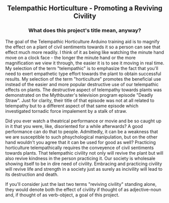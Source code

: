 ##  <p align="center">Telempathic Horticulture - Promoting a Reviving Civility
###  <p align="center">What does this project's title mean, anyway?

The goal of the Telempathic Horticulture Arduino training aid is to magnify the effect on a plant of civil sentiments towards it so a person can see that effect much more readily.  I think of it as being like watching the minute hand move on a clock face - the longer the minute hand or the more magnification we view it through, the easier it is to see it moving in real time.  My selection of the term "telempathic" is to emphasize the fact that you'll need to exert empathetic type effort towards the plant to obtain successful results.  My selection of the term "horticulture" promotes the beneficial use instead of the easier and more popular destructive use of our telempathic effects on plants.  The destructive aspect of telempathy towards plants was demonstrated on the Mythbuster's television program episode "Deadly Straw".  Just for clarity, their title of that episode was not at all related to telempathy but to a different aspect of that same episode which investigated tornadic force impalement by a stalk of straw.

Did you ever watch a theatrical performance or movie and be so caught up in it that you were, like, disoriented for a while afterwards?  A good performance can do that to people.  Admittedly, it can be a weakness that we are susceptible to such phsychological manipulation, but on the other hand wouldn't you agree that it can be used for good as well?  Practicing horticulture telempathically requires the conveyence of civil sentiments towards plants.  That telempathic civility not only will revive the plant but will also revive kindness in the person practicing it.  Our society is wholesale showing itself to be in dire need of civility.  Embracing and practicing civility will revive life and strength in a society just as surely as incivility will lead to its destruction and death.

If you'll consider just the last two terms "reviving civility" standing alone, they would denote both the effect of civility if thought of as adjective-noun and, if thought of as verb-object, a goal of this project.
